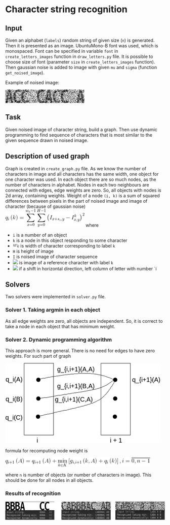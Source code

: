 # Character string recognition

## Input
Given an alphabet (`labels`) random string of given size (`n`) is generated.
Then it is presented as an image.
UbuntuMono-B font was used, which is monospaced.
Font can be specified in variable `font` in `create_letters_images` function in `draw_letters.py` file.
It is possible to choose size of font (parameter `size` in `create_letters_images` function).
Then gaussian noise is added to image with given `mu` and `sigma` (function `get_noised_image`).

Example of noised image:

![](images_for_readme/noised_image.png)

## Task
Given noised image of character string, build a graph.
Then use dynamic programming to find sequence of characters that is most similar to the given sequence drawn in noised image.

## Description of used graph
Graph is created in `create_graph.py` file.
As we know the number of characters in image and all characters has the same width,
one object for one character was used.
In each object there are so much nodes, as the number of characters in alphabet.
Nodes in each two neighbours are connected with edges, edge weights are zero.
So, all objects with nodes is 2d array, containing weights.
Weight of a node `(i, k)` is a sum of squared differences between pixels in the part of noised image and image of character (because of gaussian noise)
![](images_for_readme/node_weight.png)
where
- `i` is a number of an object
- `k` is a node in this object responding to some character
- ![](images_for_readme/w_k.png) is width of character corresponding to label `k`
- `H` is height of image
- `I` is noised image of character sequence
- ![](images_for_readme/Ik) is image of a reference character with label `k`
- ![](images_for_readme/s_i) if a shift in horizontal direction, left column of letter with number `i

## Solvers
Two solvers were implemented in `solver.py` file.

### Solver 1. Taking argmin in each object
As all edge weights are zero, all objects are independent.
So, it is correct to take a node in each object that has minimum weight.

### Solver 2. Dynamic programming algorithm
This approach is more general.
There is no need for edges to have zero weights.
For such part of graph

![](images_for_readme/graph_part.png)

formula for recomputing node weight is

![](images_for_readme/dynamic_programming.png)

where `n` is number of objects (or number of characters in image).
This should be done for all nodes in all objects.

### Results of recognition
![](images_for_readme/result.png)


